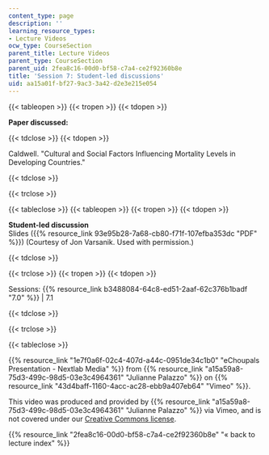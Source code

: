 ```yaml
---
content_type: page
description: ''
learning_resource_types:
- Lecture Videos
ocw_type: CourseSection
parent_title: Lecture Videos
parent_type: CourseSection
parent_uid: 2fea8c16-00d0-bf58-c7a4-ce2f92360b8e
title: 'Session 7: Student-led discussions'
uid: aa15a01f-bf27-9ac3-3a42-d2e3e215e054
---
```


{{< tableopen >}}
{{< tropen >}}
{{< tdopen >}}


**Paper discussed:**


{{< tdclose >}}
{{< tdopen >}}


Caldwell. "Cultural and Social Factors Influencing Mortality Levels in Developing Countries."


{{< tdclose >}}

{{< trclose >}}

{{< tableclose >}}
{{< tableopen >}}
{{< tropen >}}
{{< tdopen >}}


**Student-led discussion**  
Slides ({{% resource_link 93e95b28-7a68-cb80-f71f-107efba353dc "PDF" %}}) (Courtesy of Jon Varsanik. Used with permission.)


{{< tdclose >}}

{{< trclose >}}
{{< tropen >}}
{{< tdopen >}}


Sessions: {{% resource_link b3488084-64c8-ed51-2aaf-62c376b1badf "7.0" %}} | 7.1


{{< tdclose >}}

{{< trclose >}}

{{< tableclose >}}

{{% resource_link "1e7f0a6f-02c4-407d-a44c-0951de34c1b0" "eChoupals Presentation - Nextlab Media" %}} from {{% resource_link "a15a59a8-75d3-499c-98d5-03e3c4964361" "Julianne Palazzo" %}} on {{% resource_link "43d4baff-1160-4acc-ac28-ebb9a407eb64" "Vimeo" %}}.

This video was produced and provided by {{% resource_link "a15a59a8-75d3-499c-98d5-03e3c4964361" "Julianne Palazzo" %}} via Vimeo, and is not covered under our [Creative Commons license](/terms/#cc).

{{% resource_link "2fea8c16-00d0-bf58-c7a4-ce2f92360b8e" "« back to lecture index" %}}